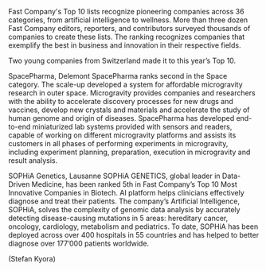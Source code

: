 Fast Company's Top 10 lists recognize pioneering companies across 36 categories, from artificial intelligence to wellness. More than three dozen Fast Company editors, reporters, and contributors surveyed thousands of companies to create these lists. The ranking recognizes companies that exemplify the best in business and innovation in their respective fields.

Two young companies from Switzerland made it to this year’s Top 10.

SpacePharma, Delemont
SpacePharma ranks second in the Space category. The scale-up developed a system for affordable microgravity research in outer space. Microgravity provides companies and researchers with the ability to accelerate discovery processes for new drugs and vaccines, develop new crystals and materials and accelerate the study of human genome and origin of diseases. SpacePharma has developed end-to-end miniaturized lab systems provided with sensors and readers, capable of working on different microgravity platforms and assists its customers in all phases of performing experiments in microgravity, including experiment planning, preparation, execution in microgravity and result analysis.

SOPHiA Genetics, Lausanne
SOPHiA GENETICS, global leader in Data-Driven Medicine, has been ranked 5th in Fast Company’s Top 10 Most Innovative Companies in Biotech. AI platform helps clinicians effectively diagnose and treat their patients. The company’s Artificial Intelligence, SOPHiA, solves the complexity of genomic data analysis by accurately detecting disease-causing mutations in 5 areas: hereditary cancer, oncology, cardiology, metabolism and pediatrics. To date, SOPHiA has been deployed across over 400 hospitals in 55 countries and has helped to better diagnose over 177’000 patients worldwide.

(Stefan Kyora)
